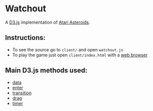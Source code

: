 # Watchout
A [D3.js][D3.js] implementation of [Atari Asteroids][atariAsteroids].

## Instructions:
- To see the source go to `client/` and open `watchout.js`
- To play the game just open `client/index.html` with a [web browser][webbrowser]

## Main D3.js methods used:
- [data][data]
- [enter][enter]
- [transition][transition]
- [drag][drag]
- [timer][timer]

[atariAsteroids]: https://en.wikipedia.org/wiki/Asteroids_(video_game)
[webbrowser]: https://www.google.com/chrome/
[D3.js]: https://d3js.org
[data]: https://github.com/d3/d3-selection/blob/master/README.md#selection_data
[enter]:https://github.com/d3/d3-selection/blob/master/README.md#selection_enter
[transition]: https://github.com/d3/d3-transition/blob/master/README.md#selection_transition
[drag]: https://github.com/d3/d3-drag/blob/master/README.md#drag
[timer]: https://github.com/d3/d3-timer/blob/master/README.md#timer
